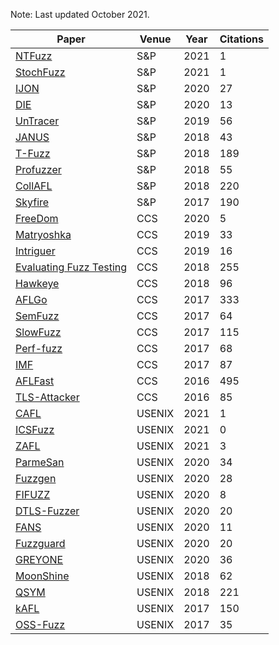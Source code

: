 Note: Last updated October 2021.

| Paper | Venue | Year | Citations |
| ----- | ----- | -------------- | --------- |
| [NTFuzz](https://ieeexplore.ieee.org/document/9519448/) | S&P | 2021 | 1 |
| [StochFuzz](https://ieeexplore.ieee.org/document/9519407) | S&P | 2021 | 1 |
| [IJON](https://ieeexplore.ieee.org/search/searchresult.jsp?newsearch=true&queryText=ijon) | S&P | 2020 | 27 |
| [DIE](https://ieeexplore.ieee.org/document/9152648) | S&P | 2020 | 13 |
| [UnTracer](https://ieeexplore.ieee.org/document/8835316) | S&P | 2019 | 56 |
| [JANUS](https://ieeexplore.ieee.org/document/8835267) | S&P | 2018 | 43 |
| [T-Fuzz](https://ieeexplore.ieee.org/document/6823894) | S&P | 2018 | 189 |
| [Profuzzer](https://ieeexplore.ieee.org/document/8835384) | S&P | 2018 | 55 |
| [CollAFL](https://ieeexplore.ieee.org/document/8418631) | S&P | 2018 | 220 |
| [Skyfire](https://ieeexplore.ieee.org/document/7958599) | S&P | 2017 | 190 |
| [FreeDom](https://dl.acm.org/doi/10.1145/3372297.3423340) | CCS | 2020 | 5 |
| [Matryoshka](https://dl.acm.org/doi/10.1145/3319535.3363225) | CCS | 2019 | 33 |
| [Intriguer](https://dl.acm.org/doi/10.1145/3319535.3354249) | CCS | 2019 | 16 |
| [Evaluating Fuzz Testing](https://dl.acm.org/doi/10.1145/3243734.3243804) | CCS | 2018 | 255 |
| [Hawkeye](https://dl.acm.org/doi/10.1145/3243734.3243849) | CCS | 2018 | 96 |
| [AFLGo](https://dl.acm.org/doi/10.1145/3133956.3134020) | CCS | 2017 | 333 |
| [SemFuzz](https://dl.acm.org/doi/10.1145/3133956.3134085) | CCS | 2017 | 64 |
| [SlowFuzz](https://dl.acm.org/doi/10.1145/3133956.3134073) | CCS | 2017 | 115 |
| [Perf-fuzz](https://dl.acm.org/doi/10.1145/3133956.3134046) | CCS | 2017 | 68 |
| [IMF](https://dl.acm.org/doi/10.1145/3133956.3134103) | CCS | 2017 | 87 |
| [AFLFast](https://dl.acm.org/doi/10.1145/2976749.2978428) | CCS | 2016 | 495 |
| [TLS-Attacker](https://dl.acm.org/doi/10.1145/2976749.2978411) | CCS | 2016 | 85 |
| [CAFL](https://www.usenix.org/conference/usenixsecurity21/presentation/lee-gwangmu) | USENIX | 2021 | 1 |
| [ICSFuzz](https://www.usenix.org/conference/usenixsecurity21/presentation/tychalas) | USENIX | 2021 | 0 |
| [ZAFL](https://www.usenix.org/conference/usenixsecurity21/presentation/nagy) | USENIX | 2021 | 3 |
| [ParmeSan](https://www.usenix.org/conference/usenixsecurity20/presentation/osterlund) | USENIX | 2020 | 34 |
| [Fuzzgen](https://www.usenix.org/conference/usenixsecurity20/presentation/ispoglou) | USENIX | 2020 | 28 |
| [FIFUZZ](https://www.usenix.org/conference/usenixsecurity20/presentation/jiang) | USENIX | 2020 | 8 |
| [DTLS-Fuzzer](https://www.usenix.org/conference/usenixsecurity20/presentation/fiterau-brostean) | USENIX | 2020 | 20 |
| [FANS](https://www.usenix.org/conference/usenixsecurity20/presentation/liu) | USENIX | 2020 | 11 |
| [Fuzzguard](https://www.usenix.org/conference/usenixsecurity20/presentation/zong) | USENIX | 2020 | 20 |
| [GREYONE](https://www.usenix.org/conference/usenixsecurity20/presentation/gan) | USENIX | 2020 | 36 |
| [MoonShine](usenix.org/conference/usenixsecurity18/presentation/pailoor) | USENIX | 2018 | 62 |
| [QSYM](https://www.usenix.org/conference/usenixsecurity18/presentation/yun) | USENIX | 2018 | 221 |
| [kAFL](https://www.usenix.org/conference/usenixsecurity17/technical-sessions/presentation/schumilo) | USENIX | 2017 | 150 |
| [OSS-Fuzz](https://www.usenix.org/conference/usenixsecurity17/technical-sessions/presentation/serebryany) | USENIX | 2017 | 35 |
